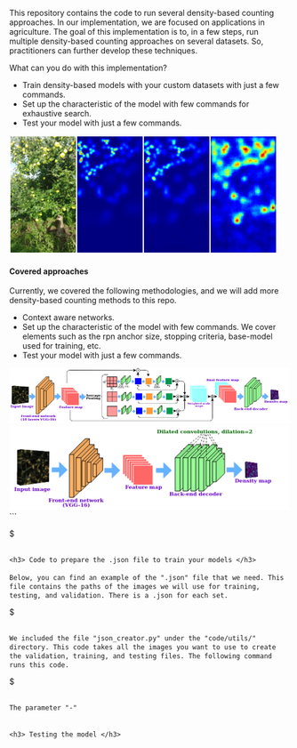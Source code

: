 This repository contains the code to run several density-based counting approaches. In our implementation, we are focused on applications in agriculture. The goal of this implementation is to, in a few steps, run multiple density-based counting approaches on several datasets. So, practitioners can further develop these techniques.

What can you do with this implementation?
<ul>
 <li>Train density-based models with your custom datasets with just a few commands.</li>
 <li>Set up the characteristic of the model with few commands for exhaustive search.</li>
 <li>Test your model with just a few commands.</li>
</ul>

<p class="aligncenter">
<img src="https://github.com/adrianxsalazar/density_based_methods_counting/blob/master/readme_images/output.png" alt="detection sample">
</p>

<h4> Covered approaches </h4>
Currently, we covered the following methodologies, and we will add more density-based counting methods to this repo.

<ul>
 <li>Context aware networks.</li>
 <li>Set up the characteristic of the model with few commands. We cover elements such as the rpn anchor size, stopping criteria, base-model used for training, etc.</li>
 <li>Test your model with just a few commands.</li>
</ul>



<img src="https://github.com/adrianxsalazar/density_based_methods_counting/blob/master/readme_images/can.png"/>

<img src="https://github.com/adrianxsalazar/density_based_methods_counting/blob/master/readme_images/crsnet.png" />
```

$

```

<h3> Code to prepare the .json file to train your models </h3>

Below, you can find an example of the ".json" file that we need. This file contains the paths of the images we will use for training, testing, and validation. There is a .json for each set.

```

$

```

We included the file "json_creator.py" under the "code/utils/" directory. This code takes all the images you want to use to create the validation, training, and testing files. The following command runs this code.

```

$

```

The parameter "-"  


<h3> Testing the model </h3>
